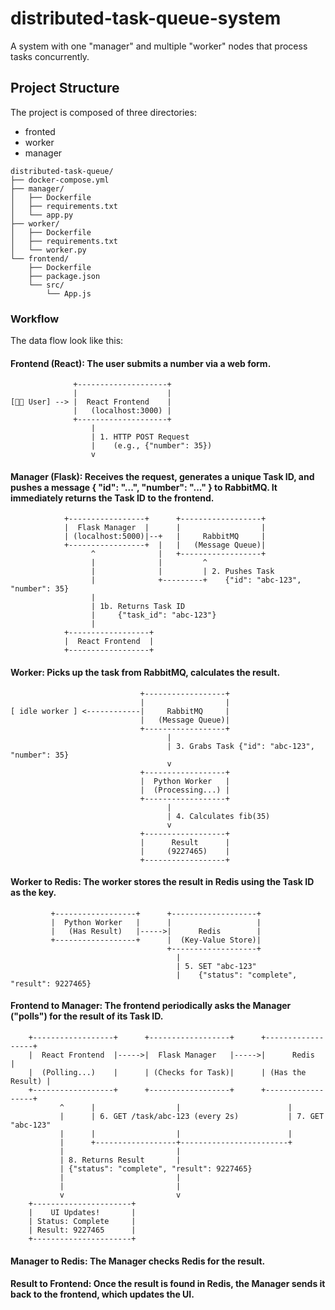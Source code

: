 # distributed-task-queue-system
A system with one "manager" and multiple "worker" nodes that process tasks concurrently.

## Project Structure
The project is composed of three directories:
- fronted
- worker
- manager
```
distributed-task-queue/
├── docker-compose.yml
├── manager/
│   ├── Dockerfile
│   ├── requirements.txt
│   └── app.py
├── worker/
│   ├── Dockerfile
│   ├── requirements.txt
│   └── worker.py
└── frontend/
    ├── Dockerfile
    ├── package.json
    └── src/
        └── App.js
```
### Workflow
The data flow look like this:
#### Frontend (React): The user submits a number via a web form.
```
              +--------------------+
              |                    |
[👨‍💻 User] --> |  React Frontend    |
              |   (localhost:3000) |
              +--------------------+
                  |
                  | 1. HTTP POST Request
                  |    (e.g., {"number": 35})
                  v
```

#### Manager (Flask): Receives the request, generates a unique Task ID, and pushes a message { "id": "...", "number": "..." } to RabbitMQ. It immediately returns the Task ID to the frontend.
```
            +-----------------+      +------------------+
            |  Flask Manager  |      |                  |
            | (localhost:5000)|--+   |     RabbitMQ     |
            +-----------------+  |   |   (Message Queue)|
                  ^              |   +------------------+
                  |              |         ^
                  |              |         | 2. Pushes Task
                  |              +---------+    {"id": "abc-123", "number": 35}
                  |
                  | 1b. Returns Task ID
                  |     {"task_id": "abc-123"}
                  |
            +------------------+
            |  React Frontend  |
            +------------------+
```

#### Worker: Picks up the task from RabbitMQ, calculates the result.
```
                             +------------------+
                             |                  |
[ idle worker ] <------------|     RabbitMQ     |
                             |   (Message Queue)|
                             +------------------+
                                   |
                                   | 3. Grabs Task {"id": "abc-123", "number": 35}
                                   v
                             +------------------+
                             |  Python Worker   |
                             |  (Processing...) |
                             +------------------+
                                   |
                                   | 4. Calculates fib(35)
                                   v
                             +------------------+
                             |      Result      |
                             |     (9227465)    |
                             +------------------+
```
#### Worker to Redis: The worker stores the result in Redis using the Task ID as the key.
```
         +------------------+      +-------------------+
         |  Python Worker   |      |                   |
         |   (Has Result)   |----->|      Redis        |
         +------------------+      |  (Key-Value Store)|
                                   +-------------------+
                                     |
                                     | 5. SET "abc-123"
                                     |    {"status": "complete", "result": 9227465}
```

#### Frontend to Manager: The frontend periodically asks the Manager ("polls") for the result of its Task ID.
```
    +------------------+      +------------------+      +------------------+
    |  React Frontend  |----->|  Flask Manager   |----->|      Redis       |
    |  (Polling...)    |      | (Checks for Task)|      | (Has the Result) |
    +------------------+      +------------------+      +------------------+
           ^      |                  |                        |
           |      | 6. GET /task/abc-123 (every 2s)           | 7. GET "abc-123"
           |      |                  |                        |
           |      +------------------+------------------------+
           |                         |
           | 8. Returns Result       |
           | {"status": "complete", "result": 9227465}
           |                         |
           |                         |
           v                         v
    +----------------------+
    |    UI Updates!       |
    | Status: Complete     |
    | Result: 9227465      |
    +----------------------+
```

#### Manager to Redis: The Manager checks Redis for the result.

#### Result to Frontend: Once the result is found in Redis, the Manager sends it back to the frontend, which updates the UI.